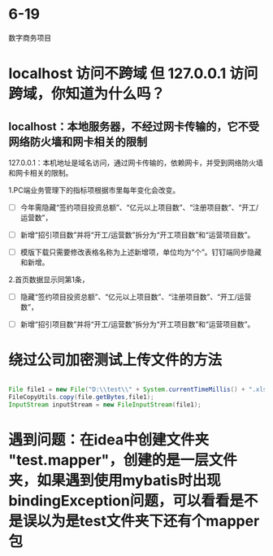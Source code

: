 # 6-19

数字商务项目

# localhost 访问不跨域 但 127.0.0.1 访问跨域，你知道为什么吗？

## localhost：本地服务器，不经过网卡传输的，它不受网络防火墙和网卡相关的限制

127.0.0.1：本机地址是域名访问，通过网卡传输的，依赖网卡，并受到网络防火墙和网卡相关的限制。

1.PC端业务管理下的指标项根据市里每年变化会改变。

- [ ] 今年需隐藏“签约项目投资总额”、“亿元以上项目数”、“注册项目数”、“开工/运营数”，

- [ ] 新增“招引项目数”并将“开工/运营数”拆分为“开工项目数”和“运营项目数”。
- [ ] 模版下载只需要修改表格名称为上述新增项，单位均为“个”。钉钉端同步隐藏和新增。

2.首页数据显示同第1条，

- [ ] 隐藏“签约项目投资总额”、“亿元以上项目数”、“注册项目数”、“开工/运营数”，
- [ ] 新增“招引项目数”并将“开工/运营数”拆分为“开工项目数”和“运营项目数”。



# 绕过公司加密测试上传文件的方法

~~~java

File file1 = new File("D:\\test\\" + System.currentTimeMillis() + ".xlsx");
FileCopyUtils.copy(file.getBytes,file1);
InputStream inputStream = new FileInputStream(file1);
~~~



# 遇到问题：在idea中创建文件夹 "test.mapper"，创建的是一层文件夹，如果遇到使用mybatis时出现bindingException问题，可以看看是不是误以为是test文件夹下还有个mapper包

